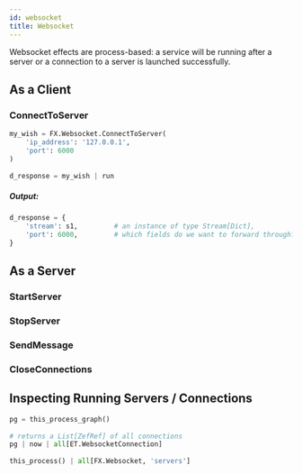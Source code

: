 ```yaml
---
id: websocket
title: Websocket
---
```


  
  
Websocket effects are process-based: a service will be running after a server or  a connection to a server is launched successfully.  
  
## As a Client  
### ConnectToServer  
```python  
my_wish = FX.Websocket.ConnectToServer(  
	'ip_address': '127.0.0.1',  
	'port': 6000  
)  
  
d_response = my_wish | run  
```  
  
##### Output:  
```python  
d_response = {  
	'stream': s1,         # an instance of type Stream[Dict],  
	'port': 6000,         # which fields do we want to forward through?  
}  
```  
  
  
  
## As a Server  
### StartServer  
  
### StopServer  
  
### SendMessage  
  
### CloseConnections  
  
  
  
## Inspecting Running Servers / Connections  
```python  
pg = this_process_graph()   
  
# returns a List[ZefRef] of all connections  
pg | now | all[ET.WebsocketConnection]      
  
this_process() | all[FX.Websocket, 'servers']  
  
```  
  
  
